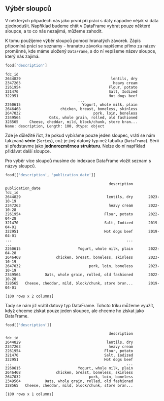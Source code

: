 ## Výběr sloupců

V některých případech nás jako první při práci s daty napadne nějak si data zjednodušit. Například budeme chtít v DataFrame vybrat pouze některé sloupce, a to co nás nezajímá, můžeme zahodit.

K tomu použijeme výběr sloupců pomocí hranatých závorek. Zápis připomíná práci se seznamy - hranatou závorku napíšeme přímo za název proměnné, kde máme uložený `DataFrame`, a do ní vepíšeme název sloupce, který nás zajímá.

```py
food['description']
```

```
fdc_id
2644829                                         lentils, dry
2347263                                          heavy cream
2261954                                        Flour, potato
321470                                         Salt, Iodized
322951                                         Hot dogs beef
                                 ...
2260615                            Yogurt, whole milk, plain
2646468                  chicken, breast, boneless, skinless
2647032                                 pork, loin, boneless
2349564             Oats, whole grain, rolled, old fashioned
328565     Cheese, cheddar, mild, block/chunk, store bran...
Name: description, Length: 100, dtype: object
```

Zde je důležité říct, že pokud vybíráme pouze jeden sloupec, vrátí se nám takzvaná **série** (`Series`), což je jiný datový typ než tabulka (`DataFrame`). Sérii si představme jako **jednorozměrnou strukturu**. Nelze do ní například přidávat další sloupce.

Pro výběr více sloupců musíme do indexace DataFrame vložit seznam s názvy sloupců.

```py
food[['description', 'publication_date']]
```

```
                                               description publication_date
fdc_id
2644829                                       lentils, dry       2023-10-19
2347263                                        heavy cream       2022-10-28
2261954                                      Flour, potato       2022-04-28
321470                                       Salt, Iodized       2019-04-01
322951                                       Hot dogs beef       2019-04-01
...                                                    ...              ...
2260615                          Yogurt, whole milk, plain       2022-04-28
2646468                chicken, breast, boneless, skinless       2023-10-19
2647032                               pork, loin, boneless       2023-10-19
2349564           Oats, whole grain, rolled, old fashioned       2022-10-28
328565   Cheese, cheddar, mild, block/chunk, store bran...       2019-04-01

[100 rows x 2 columns]
```

Tady se nám již vrátil datový typ DataFrame. Tohoto triku můžeme využít, když chceme získat pouze jeden sloupec, ale chceme ho získat jako DataFrame.

```py
food[['description']]
```

```
                                               description
fdc_id
2644829                                       lentils, dry
2347263                                        heavy cream
2261954                                      Flour, potato
321470                                       Salt, Iodized
322951                                       Hot dogs beef
...                                                    ...
2260615                          Yogurt, whole milk, plain
2646468                chicken, breast, boneless, skinless
2647032                               pork, loin, boneless
2349564           Oats, whole grain, rolled, old fashioned
328565   Cheese, cheddar, mild, block/chunk, store bran...

[100 rows x 1 columns]
```
